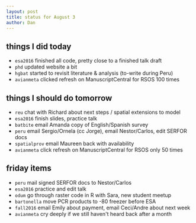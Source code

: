 ```yaml
---
layout: post
title: status for August 3
author: Dan
---
```


## things I did today
* `esa2016` finished all code, pretty close to a finished talk draft
* `phd` updated website a bit
* `hgbat` started to revisit literature & analysis (to-write during Peru)
* `avianmeta` clicked refresh on ManuscriptCentral for RSOS 100 times

## things I should do tomorrow
* `reu` chat with Richard about next steps / spatial extensions to model
* `esa2016` finish slides, practice talk
* `batbite` email Amanda copy of English/Spanish survey
* `peru` email Sergio/Ornela (cc Jorge), email Nestor/Carlos, edit SERFOR docs
* `spatialprov` email Maureen back with availability
* `avianmeta` click refresh on ManuscriptCentral for RSOS only 50 times

## friday items
* `peru` mail signed SERFOR docs to Nestor/Carlos
* `esa2016` practice and edit talk
* `odum` go through raster code in R with Sara, new student meetup
* `bartonella` move PCR products to -80 freezer before ESA
* `fall2016` email Emily about payment, email Ceci/Andre about next week
* `avianmeta` cry deeply if we still haven't heard back after a month

<i class='fa fa-code' style='color:pink'> </i>
